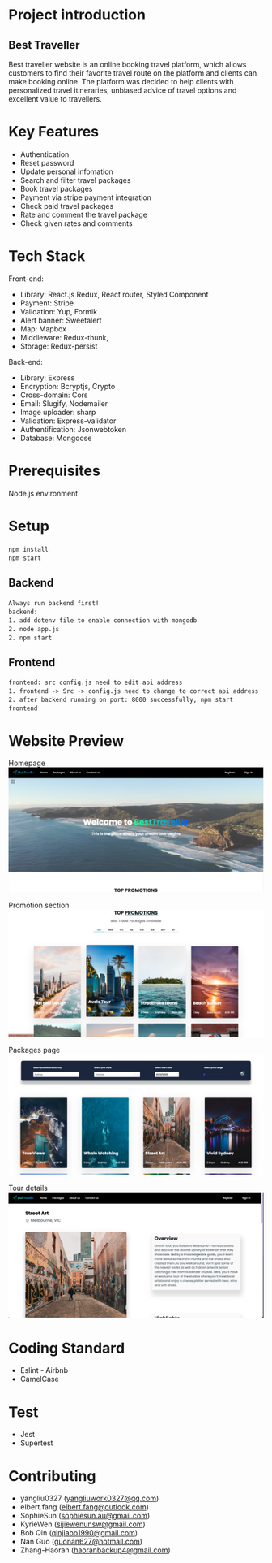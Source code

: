 # Project introduction

## Best Traveller

Best traveller website is an online booking travel platform, which allows customers to find their favorite travel route on the platform and clients can make booking online. The platform was decided to help clients with personalized travel itineraries, unbiased advice of travel options and excellent value to travellers.

# Key Features

- Authentication
- Reset password
- Update personal infomation
- Search and filter travel packages
- Book travel packages
- Payment via stripe payment integration
- Check paid travel packages
- Rate and comment the travel package
- Check given rates and comments

# Tech Stack

Front-end:

- Library: React.js Redux, React router, Styled Component
- Payment: Stripe
- Validation: Yup, Formik
- Alert banner: Sweetalert
- Map: Mapbox
- Middleware: Redux-thunk,
- Storage: Redux-persist

Back-end:

- Library: Express
- Encryption: Bcryptjs, Crypto
- Cross-domain: Cors
- Email: Slugify, Nodemailer
- Image uploader: sharp
- Validation: Express-validator
- Authentification: Jsonwebtoken
- Database: Mongoose


# Prerequisites

Node.js environment

# Setup

`npm install` </br>
`npm start` </br>

## Backend
`Always run backend first!` </br> 
`backend:` </br>
`1. add dotenv file to enable connection with mongodb` </br> 
`2. node app.js` </br> 
`2. npm start` </br> 

## Frontend
`frontend: src config.js need to edit api address` </br>
`1. frontend -> Src -> config.js need to change to correct api address` </br>
`2. after backend running on port: 8000 successfully, npm start frontend` </br>

# Website Preview
Homepage
![Product Name Screen Shot](frontend-Traveller/src/readme/homePage.png)

Promotion section
![Product Name Screen Shot](frontend-Traveller/src/readme/promotions.png)

Packages page
![Product Name Screen Shot](frontend-Traveller/src/readme/packages.png)

Tour details
![Product Name Screen Shot](frontend-Traveller/src/readme/tourDetail.png)

# Coding Standard

- Eslint - Airbnb
- CamelCase

# Test

- Jest
- Supertest

# Contributing

- yangliu0327 (yangliuwork0327@qq.com)
- elbert.fang (elbert.fang@outlook.com)
- SophieSun (sophiesun.au@gmail.com)
- KyrieWen (sijiewenunsw@gmail.com)
- Bob Qin (qinjiabo1990@gmail.com)
- Nan Guo (guonan627@hotmail.com)
- Zhang-Haoran (haoranbackup4@gmail.com)
